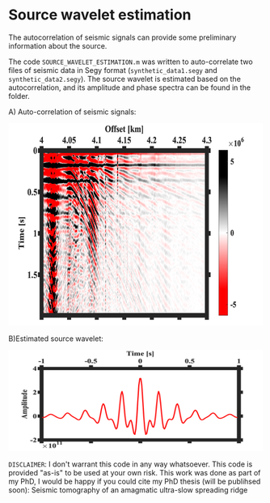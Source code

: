 # Source wavelet estimation
The autocorrelation of seismic signals can provide some preliminary information about the source. 

The code `SOURCE_WAVELET_ESTIMATION.m` was written to auto-correlate two files of seismic data in Segy format (`synthetic_data1.segy` and `synthetic_data2.segy`). The source wavelet is estimated based on the autocorrelation, and its amplitude and phase spectra can be found in the folder. 

A) Auto-correlation of seismic signals:

<img src="Auto-correlation.png" width="600" height="400">

B)Estimated source wavelet:

<img src="Source wavelet (positive-negative time).png" width="800" height="200">


















`DISCLAIMER`:  I don't warrant this code in any way whatsoever. This code is provided "as-is" to be used at your own risk.
This work was done as part of my PhD, I would be happy if you could cite my PhD thesis (will be publihsed soon):
Seismic tomography of an amagmatic ultra-slow spreading
ridge
